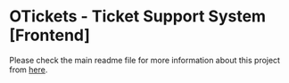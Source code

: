 # OTickets - Ticket Support System [Frontend]

Please check the main readme file for more information about this project from <a href="https://github.com/omaghd/otickets/README.md">here</a>.